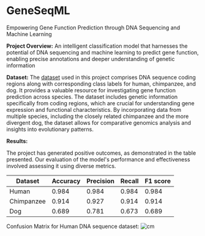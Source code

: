 # GeneSeqML
Empowering Gene Function Prediction through DNA Sequencing and Machine Learning

**Project Overview:**
An intelligent classification model that harnesses the potential of DNA sequencing and machine learning to predict gene function, enabling precise annotations and deeper understanding of genetic information

**Dataset:**
The [dataset](https://www.kaggle.com/datasets/nageshsingh/dna-sequence-dataset) used in this project comprises DNA sequence coding regions along with corresponding class labels for human, chimpanzee, and dog. It provides a valuable resource for investigating gene function prediction across species. The dataset includes genetic information specifically from coding regions, which are crucial for understanding gene expression and functional characteristics. By incorporating data from multiple species, including the closely related chimpanzee and the more divergent dog, the dataset allows for comparative genomics analysis and insights into evolutionary patterns.

**Results:**

The project has generated positive outcomes, as demonstrated in the table presented. Our evaluation of the model's performance and effectiveness involved assessing it using diverse metrics.

| Dataset | Accuracy | Precision | Recall | F1 score|
|--------|--------|--------|--------|--------|
| Human | 0.984 | 0.984 | 0.984 | 0.984 |
| Chimpanzee | 0.914 | 0.927 | 0.914 | 0.914 |
| Dog | 0.689 | 0.781 | 0.673 | 0.689 |

Confusion Matrix for Human DNA sequence dataset: 
![cm](https://github.com/neha013/GeneSeqML/assets/41139808/bff82eeb-39b9-4354-ae57-e00b2cbd1e7d)


